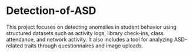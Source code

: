 # Detection-of-ASD
This project focuses on detecting anomalies in student behavior using structured datasets such as activity logs, library check-ins, class attendance, and network activity. It also includes a tool for analyzing ASD-related traits through questionnaires and image uploads.
